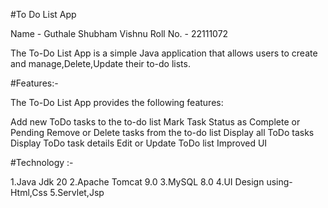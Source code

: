 #To Do List App

Name - Guthale Shubham Vishnu
Roll No. - 22111072


The To-Do List App is a simple Java application that allows users to create and manage,Delete,Update their to-do lists.

#Features:-

The To-Do List App provides the following features:

Add new ToDo tasks to the to-do list
Mark Task Status as Complete or Pending
Remove or Delete tasks from the to-do list
Display all ToDo tasks
Display ToDo task details
Edit or Update ToDo list
Improved UI

#Technology :-

1.Java Jdk 20
2.Apache Tomcat 9.0
3.MySQL 8.0
4.UI Design using-Html,Css
5.Servlet,Jsp 
